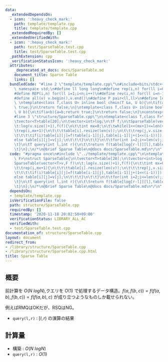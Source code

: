 ```yaml
---
data:
  _extendedDependsOn:
  - icon: ':heavy_check_mark:'
    path: template/template.cpp
    title: template/template.cpp
  _extendedRequiredBy: []
  _extendedVerifiedWith:
  - icon: ':heavy_check_mark:'
    path: test/SparseTable.test.cpp
    title: test/SparseTable.test.cpp
  _pathExtension: cpp
  _verificationStatusIcon: ':heavy_check_mark:'
  attributes:
    _deprecated_at_docs: docs/SparseTable.md
    document_title: Sparse Table
    links: []
  bundledCode: "#line 2 \"template/template.cpp\"\n#include<bits/stdc++.h>\nusing\
    \ namespace std;\n#define ll long long\n#define rep(i,n) for(ll i=0;i<n;i++)\n\
    #define REP(i,n) for(ll i=1;i<n;i++)\n#define rev(i,n) for(ll i=n-1;i>=0;i--)\n\
    #define all(v) v.begin(),v.end()\n#define P pair<ll,ll>\n#define len(s) (ll)s.size()\n\
    \ \ntemplate<class T,class U> inline bool chmin(T &a, U b){\n\tif(a>b){a=b;return\
    \ true;}\n\treturn false;\n}\ntemplate<class T,class U> inline bool chmax(T &a,\
    \ U b){\n\tif(a<b){a=b;return true;}\n\treturn false;\n}\nconstexpr ll inf = 3e18;\n\
    #line 3 \"structure/SparseTable.cpp\"\n\ntemplate<class T,class F>\nstruct SparseTable{\n\
    \tvector<T>table[20];\n\tvector<int>log;\n\tF f;\n\tSparseTable(vector<T>v,F f)\n\
    \t:log(v.size()+1),f(f){\n\t\tint mx=0;\n\t\twhile(1<<(mx+1)<=len(v))++mx;\n\t\
    \trep(i,mx+1){\n\t\t\ttable[i].resize(len(v));\n\t\t\trep(j,v.size()-(1<<i)+1){\n\
    \t\t\t\tif(i)table[i][j]=f(table[i-1][j],table[i-1][j+(1<<(i-1))]);\n\t\t\t\t\
    else table[i][j]=v[j];\n\t\t\t}\n\t\t}\n\t\tfor(int i=2;i<=len(v);i++)log[i]=log[i>>1]+1;\n\
    \t}\n\tT query(int l,int r){\n\t\treturn f(table[log[r-l]][l],table[log[r-l]][r-(1<<log[r-l])]);\n\
    \t}\n};\n/*\n@brief Sparse Table\n@docs docs/SparseTable.md\n*/\n"
  code: "#pragma once\n#include \"../template/template.cpp\"\n\ntemplate<class T,class\
    \ F>\nstruct SparseTable{\n\tvector<T>table[20];\n\tvector<int>log;\n\tF f;\n\t\
    SparseTable(vector<T>v,F f)\n\t:log(v.size()+1),f(f){\n\t\tint mx=0;\n\t\twhile(1<<(mx+1)<=len(v))++mx;\n\
    \t\trep(i,mx+1){\n\t\t\ttable[i].resize(len(v));\n\t\t\trep(j,v.size()-(1<<i)+1){\n\
    \t\t\t\tif(i)table[i][j]=f(table[i-1][j],table[i-1][j+(1<<(i-1))]);\n\t\t\t\t\
    else table[i][j]=v[j];\n\t\t\t}\n\t\t}\n\t\tfor(int i=2;i<=len(v);i++)log[i]=log[i>>1]+1;\n\
    \t}\n\tT query(int l,int r){\n\t\treturn f(table[log[r-l]][l],table[log[r-l]][r-(1<<log[r-l])]);\n\
    \t}\n};\n/*\n@brief Sparse Table\n@docs docs/SparseTable.md\n*/\n"
  dependsOn:
  - template/template.cpp
  isVerificationFile: false
  path: structure/SparseTable.cpp
  requiredBy: []
  timestamp: '2020-11-18 20:02:50+09:00'
  verificationStatus: LIBRARY_ALL_AC
  verifiedWith:
  - test/SparseTable.test.cpp
documentation_of: structure/SparseTable.cpp
layout: document
redirect_from:
- /library/structure/SparseTable.cpp
- /library/structure/SparseTable.cpp.html
title: Sparse Table
---
```

## 概要

前計算を $O(N\ log N)$,クエリを $O(1)$ で処理するデータ構造。$f(a,f(b,c))=f(f(a,b),f(b,c))=f(f(a,b),c)$ が成り立つようなものしか載せられない。

例えばRMQはOKだが、RSQはNG。

- ```query(l,r)``` : $[l,r)$ の演算の結果

## 計算量

- 構築 : $O(N\ log N)$
- ```query(l,r)``` : $O(1)$